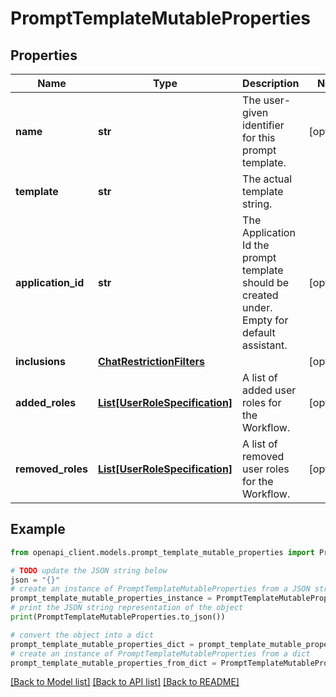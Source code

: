 # PromptTemplateMutableProperties


## Properties

Name | Type | Description | Notes
------------ | ------------- | ------------- | -------------
**name** | **str** | The user-given identifier for this prompt template. | [optional] 
**template** | **str** | The actual template string. | 
**application_id** | **str** | The Application Id the prompt template should be created under. Empty for default assistant. | [optional] 
**inclusions** | [**ChatRestrictionFilters**](ChatRestrictionFilters.md) |  | [optional] 
**added_roles** | [**List[UserRoleSpecification]**](UserRoleSpecification.md) | A list of added user roles for the Workflow. | [optional] 
**removed_roles** | [**List[UserRoleSpecification]**](UserRoleSpecification.md) | A list of removed user roles for the Workflow. | [optional] 

## Example

```python
from openapi_client.models.prompt_template_mutable_properties import PromptTemplateMutableProperties

# TODO update the JSON string below
json = "{}"
# create an instance of PromptTemplateMutableProperties from a JSON string
prompt_template_mutable_properties_instance = PromptTemplateMutableProperties.from_json(json)
# print the JSON string representation of the object
print(PromptTemplateMutableProperties.to_json())

# convert the object into a dict
prompt_template_mutable_properties_dict = prompt_template_mutable_properties_instance.to_dict()
# create an instance of PromptTemplateMutableProperties from a dict
prompt_template_mutable_properties_from_dict = PromptTemplateMutableProperties.from_dict(prompt_template_mutable_properties_dict)
```
[[Back to Model list]](../README.md#documentation-for-models) [[Back to API list]](../README.md#documentation-for-api-endpoints) [[Back to README]](../README.md)


